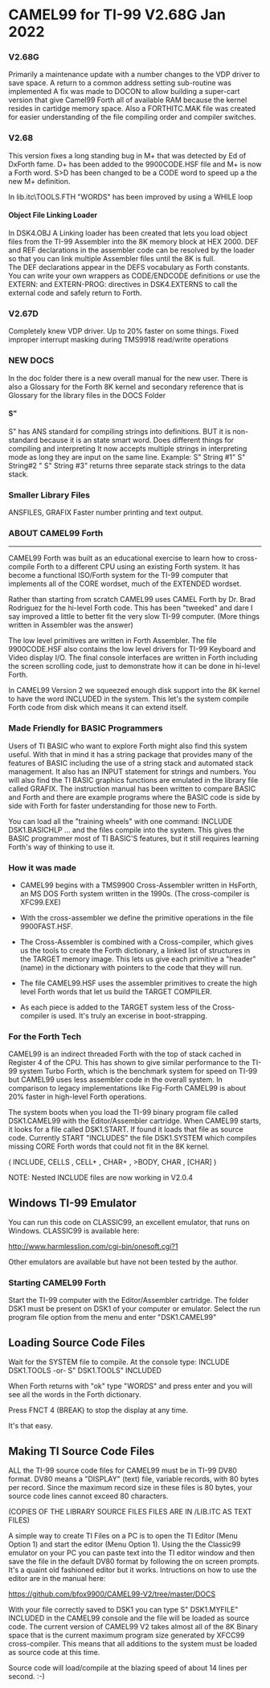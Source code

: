 # CAMEL99 for TI-99 V2.68G Jan 2022

### V2.68G
Primarily a maintenance update with a number changes to the VDP driver to save
space. A return to a common address setting sub-routine was implemented
A fix was made to DOCON to allow building a super-cart version that give Camel99
Forth all of available RAM because the kernel resides in cartidge memory space.
Also a FORTHITC.MAK file was created for easier understanding of the file
compiling order and compiler switches.

### V2.68
This version fixes a long standing bug in M+ that was detected by Ed of DxForth
fame. D+ has been added to the 9900CODE.HSF file and M+ is now a Forth word.
S>D has been changed to be a CODE word to speed up a the new M+ definition.

In lib.itc\TOOLS.FTH  "WORDS" has been improved by using a WHILE loop

#### Object File Linking Loader
In DSK4.OBJ A Linking loader has been created that lets you load object files from the TI-99 Assembler into the 8K memory block at HEX 2000. DEF and REF declarations in the assembler code can be resolved by the loader so that you can link multiple Assembler files until the 8K is full.  
The DEF declarations appear in the DEFS vocabulary as Forth constants.
You can write your own wrappers as CODE/ENDCODE definitions or use the EXTERN: and EXTERN-PROG: directives in DSK4.EXTERNS to call the external code and safely return to Forth.

### V2.67D
Completely knew VDP driver. Up to 20% faster on some things.
Fixed improper interrupt masking during TMS9918 read/write operations

### NEW DOCS
In the doc folder there is a new overall manual for the new user.
There is also a Glossary for the Forth 8K kernel and secondary reference
that is Glossary for the library files in the DOCS Folder

#### S"   
S" has ANS standard for compiling strings into definitions.
BUT it is non-standard because it is an state smart word. Does different things for compiling and interpreting
It now accepts multiple strings in interpreting mode as long they are input on the same line.
Example:   S"  String #1"  S" String#2 "  S" String #3"  <ENTER>
                returns three separate stack strings to the data stack.

### Smaller Library Files
ANSFILES, GRAFIX
Faster number printing and text output.

### ABOUT CAMEL99 Forth
------------------------
CAMEL99 Forth was built as an educational exercise to learn how to cross-compile Forth to a different CPU using an existing Forth system. It has become a functional ISO/Forth system for the TI-99 computer that implements all of the CORE wordset, much of the EXTENDED wordset.

Rather than starting from scratch CAMEL99 uses CAMEL Forth by Dr. Brad Rodriguez for the hi-level Forth code. This has been "tweeked" and dare I say improved a little to better fit the very slow TI-99 computer. (More things written in Assembler was the answer)

The low level primitives are written in Forth Assembler. The file 9900CODE.HSF also contains the low level drivers for TI-99 Keyboard and Video display I/O. The final console interfaces are written in Forth including the screen scrolling code, just to demonstrate how it can be done in hi-level Forth.

In CAMEL99 Version 2 we squeezed enough disk support into the 8K kernel to have the word INCLUDED in the system.  This let's the system compile Forth code from disk which means it can extend itself.

### Made Friendly for BASIC Programmers
Users of TI BASIC who want to explore Forth might also find this system useful. With that in mind it has a string package that provides many of the features of BASIC including the use of a string stack and automated stack management. It also has an INPUT statement for strings and numbers.  You will also find the TI BASIC graphics functions are emulated in the library file called GRAFIX.  The instruction manual has been written to compare BASIC and Forth and there are example programs where the BASIC code is side by side with Forth for faster understanding for those new to Forth.

You can load all the "training wheels" with one command: INCLUDE DSK1.BASICHLP
... and the files compile into the system. This gives the BASIC programmer most of TI BASIC'S features, but it still requires learning Forth's way of thinking to use it.  


### How it was made
- CAMEL99 begins with a TMS9900 Cross-Assembler written in HsForth, an MS DOS Forth system written in the 1990s. (The cross-compiler is XFC99.EXE)

- With the cross-assembler we define the primitive operations in the file 9900FAST.HSF.

- The Cross-Assembler is combined with a Cross-compiler, which gives us the tools to create the Forth dictionary, a linked list of structures in the TARGET memory image. This lets us give each primitive a "header" (name) in the dictionary with pointers to the code that they will run.

- The file CAMEL99.HSF uses the assembler primitives to create the high level Forth words that let us build the TARGET COMPILER.

- As each piece is added to the TARGET system less of the Cross-compiler is used. It's truly an excerise in boot-strapping.

### For the Forth Tech
CAMEL99 is an indirect threaded Forth with the top of stack cached in Register 4 of the CPU. This has shown to give similar performance to the TI-99 system Turbo Forth, which is the benchmark system for speed on TI-99 but CAMEL99 uses less assembler code in the overall system. In comparison to legacy implementations like Fig-Forth CAMEL99 is about 20% faster in high-level Forth operations.

The system boots when you load the TI-99 binary program file called DSK1.CAMEL99 with the Editor/Assembler cartridge. When CAMEL99 starts, it looks for a file called DSK1.START. If found it loads that file as source code. Currently START "INCLUDES"  the file DSK1.SYSTEM which compiles missing CORE Forth words that could not fit in the 8K kernel.

( INCLUDE, CELLS , CELL+ , CHAR+ , >BODY, CHAR , [CHAR] )

NOTE: Nested INCLUDE files are now working in V2.0.4

## Windows TI-99 Emulator
You can run this code on CLASSIC99, an excellent emulator, that runs on Windows. CLASSIC99 is available here:

http://www.harmlesslion.com/cgi-bin/onesoft.cgi?1

Other emulators are available but have not been tested by the author.

### Starting CAMEL99 Forth
Start the TI-99 computer with the Editor/Assembler cartridge.  The folder DSK1 must be present on DSK1 of your computer or emulator.
Select the run program file option from the menu and enter "DSK1.CAMEL99"

## Loading Source Code Files
Wait for the SYSTEM file to compile.
At the console type: INCLUDE DSK1.TOOLS -or- S" DSK1.TOOLS" INCLUDED

When Forth returns with "ok" type "WORDS" and press enter and you will see all the words in the Forth dictionary.

Press FNCT 4 (BREAK) to stop the display at any time.

It's that easy.

## Making TI Source Code Files
ALL the TI-99 source code files for CAMEL99 must be in TI-99 DV80 format. DV80 means a "DISPLAY" (text) file, variable records, with 80 bytes per record.  Since the maximum record size in these files is 80 bytes, your source code lines cannot exceed 80 characters.

(COPIES OF THE LIBRARY SOURCE FILES FILES ARE IN /LIB.ITC AS TEXT FILES)

A simple way to create TI Files on a PC is to open the TI Editor (Menu Option 1) and start the editor (Menu Option 1).
Using the the Classic99 emulator on your PC you can paste text into the TI editor window and then save the file in the default DV80 format by following the on screen prompts. It's a quaint old fashioned editor but it works.  Intructions on how to use the editor are in the manual here:

https://github.com/bfox9900/CAMEL99-V2/tree/master/DOCS

With your file correctly saved to DSK1 you can type S" DSK1.MYFILE" INCLUDED in the CAMEL99 console and the file will be loaded as source code. The current version of CAMEL99 V2 takes almost all of the 8K Binary space that is the current maximum program size generated by XFCC99 cross-compiler. This means that all additions to the system must be loaded as source code at this time.

Source code will load/compile at the blazing speed of about 14 lines per second. :-)
